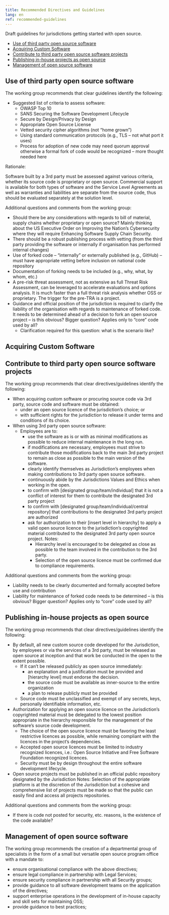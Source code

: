 ```yaml
---
title: Recommended Directives and Guidelines
lang: en
ref: recommended-guidelines
---
```

Draft guidelines for jurisdictions getting started with open source.

- [Use of third party open source software](#use-of-third-party-open-source-software)
- [Acquiring Custom Software](#acquiring-custom-software)
- [Contribute to third party open source software projects](#contribute-to-third-party-open-source-software-projects)
- [Publishing in-house projects as open source](#publishing-in-house-projects-as-open-source)
- [Management of open source software](#management-of-open-source-software)

## Use of third party open source software

The working group recommends that clear guidelines identify the following:

- Suggested list of criteria to assess software:
  - OWASP Top 10
  - SANS Securing the Software Development Lifecycle
  - Secure by Design/Privacy by Design
  - Appropriate Open Source License
  - Vetted security cipher algorithms (not “home grown”)
  - Using standard communication protocols (e.g., TLS – not what port it uses)
  - Process for adoption of new code may need quorum approval otherwise a formal fork of code would be recognized – more thought needed here

Rationale:

Software built by a 3rd party must be assessed against various criteria, whether its source code is proprietary or open source. Commercial support is available for both types of software and the Service Level Agreements as well as warranties and liabilities are separate from the source code, thus should be evaluated separately at the solution level.

Additional questions and comments from the working group:

- Should there be any considerations with regards to bill of material, supply chains whether proprietary or open source? Mainly thinking about the US Executive Order on Improving the Nation’s Cybersecurity where they will require Enhancing Software Supply Chain Security.
- There should be a robust publishing process with vetting (from the third party providing the software or internally if organisation has performed internal changes)
- Use of forked code – “internally” or externally published (e.g., GitHub) – must have appropriate vetting before inclusion on national code repository
- Documentation of forking needs to be included (e.g., why, what, by whom, etc.)
- A pre-risk threat assessment, not as extensive as full Threat Risk Assessment, can be leveraged to accelerate evaluations and options analysis. It is much faster than a full threat risk analysis whether OSS or proprietary. The trigger for the pre-TRA is a project.
- Guidance and official position of the jurisdiction is required to clarify the liability of the organisation with regards to maintenance of forked code. It needs to be determined ahead of a decision to fork an open source project  – is this obvious? Bigger question? Applies only to “core” code used by all?
  - Clarification required for this question: what is the scenario like?

## Acquiring Custom Software

## Contribute to third party open source software projects

The working group recommends that clear directives/guidelines identify the following:

- When acquiring custom software or procuring source code via 3rd party, source code and software must be obtained:
  - under an open source licence of the jurisdiction’s choice; or
  - with sufficient rights for the jurisdiction to release it under terms and conditions of its choice.
- When using 3rd party open source software:
  - Employees are to:
    - use the software as is or with as minimal modifications as possible to reduce internal maintenance in the long run.
    - if modifications are necessary, employees must strive to contribute those modifications back to the main 3rd party project to remain as close as possible to the main version of the software.
    - clearly identify themselves as Jurisdiction’s employees when making contributions to 3rd party open source software.
    - continuously abide by the Jurisdictions Values and Ethics when working in the open.
    - to confirm with [designated group/team/individual] that it is not a conflict of interest for them to contribute the designated 3rd party project
    - to confirm with [designated group/team/individual/central repository] that contributions to the designated 3rd party project are authorized
    - ask for authorization to their [insert level in hierarchy] to apply a valid open source licence to the jurisdiction’s copyrighted material contributed to the designated 3rd party open source project.
    Notes:  
      - Hierarchy level is encouraged to be delegated as close as possible to the team involved in the contribution to the 3rd party.
      - Selection of the open source licence must be confirmed due to compliance requirements.

Additional questions and comments from the working group:

- Liability needs to be clearly documented and formally accepted before use and contribution
- Liability for maintenance of forked code needs to be determined – is this obvious? Bigger question? Applies only to “core” code used by all?

## Publishing in-house projects as open source

The working group recommends that clear directives/guidelines identify the following:

- By default, all new custom source code developed for the Jurisdiction, by employees or via the services of a 3rd party, must be released as open source at inception and that work be conducted in the open to the extent possible.
  - If it can’t be released publicly as open source immediately:
    - an explanation and a justification must be provided and [hierarchy level] must endorse the decision.
    - the source code must be available as inner-source to the entire organization
    - a plan to release publicly must be provided
  - Source code must be unclassified and exempt of any secrets, keys, personally identifiable information, etc.
- Authorization for applying an open source licence on the Jurisdiction’s copyrighted material must be delegated to the lowest position appropriate in the hierarchy responsible for the management of the software’s source code development.
  - The choice of the open source licence must be favoring the least restrictive licences as possible, while remaining compliant with the licences in the project’s dependencies.
  - Accepted open source licences must be limited to industry recognized licences, i.e.: Open Source Initiative and Free Software Foundation recognized licences.
  - Security must be by design throughout the entire software development lifecycle.
- Open source projects must be published in an official public repository designated by the Jurisdiction
  Notes: Selection of the appropriate platform is at the discretion of the Jurisdiction but a cohesive and comprehensive list of projects must be made so that the public can easily find and access all projects repositories.

Additional questions and comments from the working group:

- If there is code not posted for security, etc. reasons, is the existence of the code available?

## Management of open source software

The working group recommends the creation of a departmental group of specialists in the form of a small but versatile open source program office with a mandate to:

- ensure organisational compliance with the above directives;
- ensure legal compliance in partnership with Legal Services;
- ensure security compliance in partnership with all Security groups;
- provide guidance to all software development teams on the application of the directives;
- support enterprise operations in the development of in-house capacity and skill sets for maintaining OSS;
- provide guidance to best practices;
